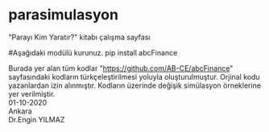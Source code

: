 

# parasimulasyon
"Parayı Kim Yaratır?" kitabı çalışma sayfası

#Aşağıdaki modülü kurunuz.
pip install abcFinance

Burada yer alan tüm kodlar "https://github.com/AB-CE/abcFinance" sayfasındaki kodların türkçeleştirilmesi yoluyla oluşturulmuştur. 
Orjinal kodu yazanlardan izin alınmıştır. Kodların üzerinde değişik simülasyon örneklerine yer verilmiştir.
<BR>
01-10-2020 
<BR>
Ankara
<BR>
Dr.Engin YILMAZ
